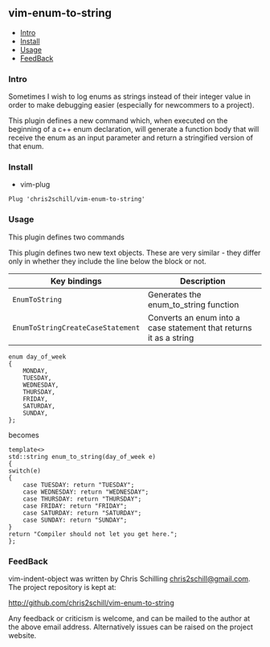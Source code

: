 ## vim-enum-to-string

<!-- vim-markdown-toc GFM -->

- [Intro](#intro)
- [Install](#install)
- [Usage](#usage)
- [FeedBack](#feedback)

<!-- vim-markdown-toc -->

### Intro

Sometimes I wish to log enums as strings instead of their integer value in
order to make debugging easier (especially for newcommers to a project).

This plugin defines a new command which, when executed on the beginning of a
c++ enum declaration, will generate a function body that will receive the 
enum as an input parameter and return a stringified version of that enum.

### Install

- vim-plug

```vim
Plug 'chris2schill/vim-enum-to-string'
```

### Usage

This plugin defines two commands

This plugin defines two new text objects. These are very similar - they differ
only in whether they include the line below the block or not.

| Key bindings                          | Description                                                        |
| ------------------------------------- | ------------------------------------------------------------------ |
| `EnumToString`                        | Generates the enum_to_string function                              |
| `EnumToStringCreateCaseStatement`     | Converts an enum into a case statement that returns it as a string |

```vim
enum day_of_week
{
    MONDAY,
    TUESDAY,
    WEDNESDAY,
    THURSDAY,
    FRIDAY,
    SATURDAY,
    SUNDAY,
};
```

becomes

```vim
template<>
std::string enum_to_string(day_of_week e)
{
switch(e)
{
    case TUESDAY: return "TUESDAY";
    case WEDNESDAY: return "WEDNESDAY";
    case THURSDAY: return "THURSDAY";
    case FRIDAY: return "FRIDAY";
    case SATURDAY: return "SATURDAY";
    case SUNDAY: return "SUNDAY";
}
return "Compiler should not let you get here.";
};
```

### FeedBack

vim-indent-object was written by Chris Schilling <chris2schill@gmail.com>. The
project repository is kept at:

http://github.com/chris2schill/vim-enum-to-string

Any feedback or criticism is welcome, and can be mailed to the author at the
above email address. Alternatively issues can be raised on the project
website.
